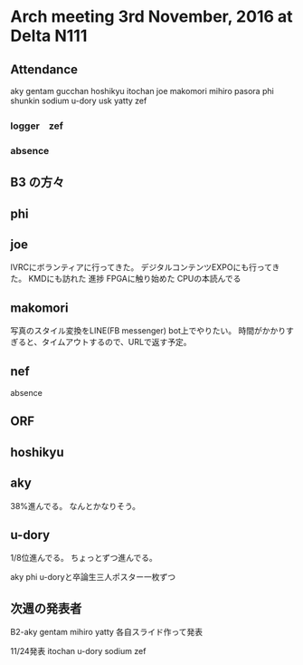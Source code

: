 # Arch meeting 3rd November, 2016 at Delta N111

## Attendance
aky gentam gucchan hoshikyu itochan joe makomori mihiro pasora phi shunkin sodium u-dory usk yatty zef 
### logger　zef
### absence

## B3 の方々

## phi

## joe
IVRCにボランティアに行ってきた。
デジタルコンテンツEXPOにも行ってきた。
KMDにも訪れた
進捗
FPGAに触り始めた
CPUの本読んでる

## makomori
写真のスタイル変換をLINE(FB messenger) bot上でやりたい。
時間がかかりすぎると、タイムアウトするので、URLで返す予定。

## nef
absence

## ORF
## hoshikyu

## aky
38%進んでる。
なんとかなりそう。

## u-dory
1/8位進んでる。
ちょっとずつ進んでる。

aky phi u-doryと卒論生三人ポスター一枚ずつ

## 次週の発表者
B2-aky gentam mihiro yatty 
各自スライド作って発表

11/24発表
itochan u-dory sodium zef 
